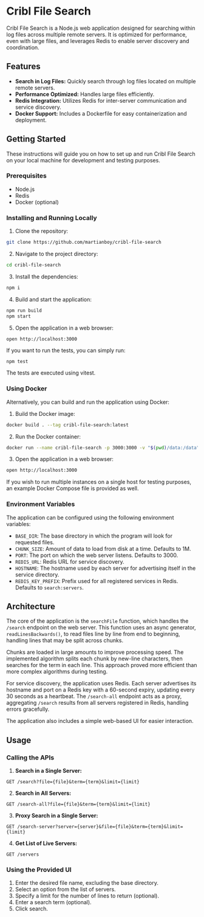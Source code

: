 # Cribl File Search

Cribl File Search is a Node.js web application designed for searching within log files across multiple remote servers. It is optimized for performance, even with large files, and leverages Redis to enable server discovery and coordination.

## Features

- **Search in Log Files:** Quickly search through log files located on multiple remote servers.
- **Performance Optimized:** Handles large files efficiently.
- **Redis Integration:** Utilizes Redis for inter-server communication and service discovery.
- **Docker Support:** Includes a Dockerfile for easy containerization and deployment.

## Getting Started

These instructions will guide you on how to set up and run Cribl File Search on your local machine for development and testing purposes.

### Prerequisites

- Node.js
- Redis
- Docker (optional)

### Installing and Running Locally

1. Clone the repository:
```bash
git clone https://github.com/martianboy/cribl-file-search
```
2. Navigate to the project directory:
```bash
cd cribl-file-search
```
3. Install the dependencies:
```bash
npm i
```
4. Build and start the application:
```bash
npm run build
npm start
```
5. Open the application in a web browser:
```bash
open http://localhost:3000
```

If you want to run the tests, you can simply run:
```
npm test
```

The tests are executed using vitest.

### Using Docker

Alternatively, you can build and run the application using Docker:

1. Build the Docker image:
```bash
docker build . --tag cribl-file-search:latest
```
2. Run the Docker container:
```bash
docker run --name cribl-file-search -p 3000:3000 -v "$(pwd)/data:/data" cribl-file-search:latest
```
3. Open the application in a web browser:
```bash
open http://localhost:3000
```

If you wish to run multiple instances on a single host for testing purposes, an example Docker Compose file is provided as well.

### Environment Variables

The application can be configured using the following environment variables:

* `BASE_DIR`: The base directory in which the program will look for requested files.
* `CHUNK_SIZE`: Amount of data to load from disk at a time. Defaults to 1M.
* `PORT`: The port on which the web server listens. Defaults to 3000.
* `REDIS_URL`: Redis URL for service discovery.
* `HOSTNAME`: The hostname used by each server for advertising itself in the service directory.
* `REDIS_KEY_PREFIX`: Prefix used for all registered services in Redis. Defaults to `search:servers`.


## Architecture

The core of the application is the `searchFile` function, which handles the `/search` endpoint on the web server. This function uses an async generator, `readLinesBackwards()`, to read files line by line from end to beginning, handling lines that may be split across chunks. 

Chunks are loaded in large amounts to improve processing speed. The implemented algorithm splits each chunk by new-line characters, then searches for the term in each line. This approach proved more efficient than more complex algorithms during testing.

For service discovery, the application uses Redis. Each server advertises its hostname and port on a Redis key with a 60-second expiry, updating every 30 seconds as a heartbeat. The `/search-all` endpoint acts as a proxy, aggregating `/search` results from all servers registered in Redis, handling errors gracefully.

The application also includes a simple web-based UI for easier interaction.

## Usage

### Calling the APIs

1. **Search in a Single Server:**
```
GET /search?file={file}&term={term}&limit={limit}
```
2. **Search in All Servers:**
```
GET /search-all?file={file}&term={term}&limit={limit}
```
3. **Proxy Search in a Single Server:**
```
GET /search-server?server={server}&file={file}&term={term}&limit={limit}
```
4. **Get List of Live Servers:**
```
GET /servers
```

### Using the Provided UI

1. Enter the desired file name, excluding the base directory.
2. Select an option from the list of servers.
3. Specify a limit for the number of lines to return (optional).
4. Enter a search term (optional).
5. Click search.
